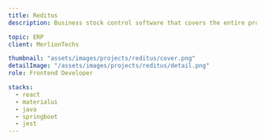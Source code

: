 ```yaml
---
title: Reditus
description: Business stock control software that covers the entire production process.

topic: ERP
client: MerlionTechs

thumbnail: "assets/images/projects/reditus/cover.png"
detailImage: "/assets/images/projects/reditus/detail.png"
role: Frontend Developer

stacks:
  - react
  - materialui
  - java
  - springboot
  - jest
---
```

